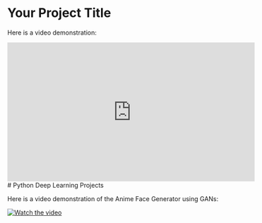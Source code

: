 # Your Project Title

Here is a video demonstration:


<iframe width="560" height="315" src="https://www.youtube.com/embed/muw9ZHTmwOA" frameborder="0" allow="accelerometer; autoplay; encrypted-media; gyroscope; picture-in-picture" allowfullscreen></iframe>
# Python Deep Learning Projects

Here is a video demonstration of the Anime Face Generator using GANs:

[![Watch the video](https://github.com/saketjha34/Python-Deep-Learning-Projects/raw/main/path-to-thumbnail/thumbnail.png)](https://github.com/saketjha34/Python-Deep-Learning-Projects/raw/main/Anime%20Face%20Generator%20using%20GANs/output_video.avi)
